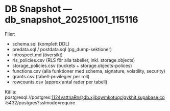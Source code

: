 # DB Snapshot — db_snapshot_20251001_115116

Filer:
- schema.sql (komplett DDL)
- predata.sql / postdata.sql (pg_dump-sektioner)
- introspect.md (översikt)
- rls_policies.csv (RLS för alla tabeller, inkl. storage.objects)
- storage_policies.csv (buckets + storage.objects-polices)
- functions.csv (alla funktioner med schema, signature, volatility, security)
- grants.csv (tabell-privilegier per roll)
- rowcounts.csv (approx antal rader per tabell)

Källa: postgresql://postgres:1124vattnaRn@db.xjjbqwmkotuqclgykhit.supabase.co:5432/postgres?sslmode=require
